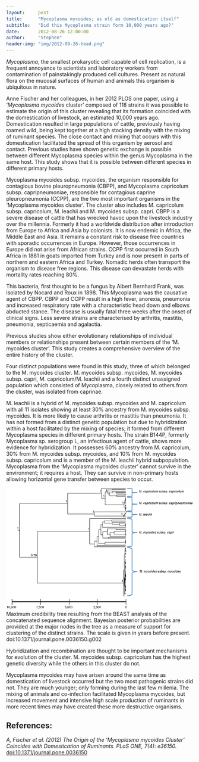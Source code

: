 ```yaml
---
layout:     post
title:      "Mycoplasma mycoides; as old as domestication itself"
subtitle:   "Did this Mycoplasma strain form 10,000 years ago?"
date:       2012-08-26 12:00:00
author:     "Stephen"
header-img: "img/2012-08-26-head.png"
---
```


<style media="screen" type="text/css">
.intro-header .site-heading, .intro-header .post-heading, .intro-header .page-heading {
    color: #333 !important;
}
.navbar-custom .navbar-brand {
    color: #333 !important;
}
.navbar-custom .nav li a {
    color: #333 !important;
}
</style>

_Mycoplasma_, the smallest prokaryotic cell capable of cell replication, is a 
frequent annoyance to scientists and laboratory workers from contamination of 
painstakingly produced cell cultures. Present as natural flora on the mucosal 
surfaces of human and animals this organism is ubiquitous in nature.

Anne Fischer and her colleagues, in her 2012 PLOS one paper, using a ‘_Mycoplasma mycoides_ 
cluster’ composed of 118 strains it was possible to estimate the origin of this cluster revealing 
that its formation coincided with the domestication of livestock, an estimated 10,000 years ago. 
Domestication resulted in large populations of cattle, previously having roamed wild, being kept 
together at a high stocking density with the mixing of ruminant species. The close contact and 
mixing that occurs with this domestication facilitated the spread of this organism by aerosol and 
contact. Previous studies have shown genetic exchange is possible between different Mycoplasma 
species within the genus Mycoplasma in the same host. This study shows that it is possible between 
different species in different primary hosts.

Mycoplasma mycoides subsp. mycoides, the organism responsible for contagious bovine pleuropneumonia 
(CBPP), and Mycoplasma capricolum subsp. capripneumoniae, responsible for contagious caprine pleuropneumonia 
(CCPP), are the two most important organisms in the ‘Mycoplasma mycoides cluster’. The cluster also includes 
M. capricolum subsp. capricolum, M. leachii and M. mycoides subsp. capri. CBPP is a severe disease of cattle 
that has wrecked havoc upon the livestock industry over the millennia. Formerly it had a worldwide 
distribution after introduction from Europe to Africa and Asia by colonists. It is now endemic in Africa, 
the Middle East and Asia. It remains a constant risk to disease free countries with sporadic occurrences 
in Europe. However, those occurrences in Europe did not arise from African strains.  CCPP first occurred in 
South Africa in 1881 in goats imported from Turkey and is now present in parts of northern and eastern Africa 
and Turkey. Nomadic herds often transport the organism to disease free regions. This disease can devastate herds 
with mortality rates reaching 80%.

This bacteria, first thought to be a fungus by Albert Bernhard Frank, was isolated by Nocard and Roux in 1898. 
This Mycoplasma was the causative agent of CBPP. CBPP and CCPP result in a high fever, anorexia, pneumonia and 
increased respiratory rate with a characteristic head down and elbows abducted stance. The disease is usually 
fatal three weeks after the onset of clinical signs. Less severe strains are characterised by arthritis, mastitis, 
pneumonia, septicaemia and agalactia.

Previous studies show either evolutionary relationships of individual members or relationships present between 
certain members of the ‘M. mycoides cluster’. This study creates a comprehensive overview of the entire history 
of the cluster.

Four distinct populations were found in this study; three of which belonged to the M. mycoides cluster. M. mycoides 
subsp. mycoides, M. mycoides subsp. capri, M. capricolum/M. leachii and a fourth distinct unassigned population which 
consisted of Mycoplasma, closely related to others from the cluster, was isolated from caprinae.

M. leachii is a hybrid of M. mycoides subsp. mycoides and M. capricolum with all 11 isolates showing at least 30% 
ancestry from M. mycoides subsp. mycoides. It is more likely to cause arthritis or mastitis than pneumonia. It 
has not formed from a distinct genetic population but due to hybridization within a host facilitated by the mixing 
of species; it formed from different Mycoplasma species in different primary hosts. The strain B144P, formerly 
Mycoplasma sp. serogroup L, an infectious agent of cattle, shows more evidence for hybridization. It possesses 60% 
ancestry from M. capricolum, 30% from M. mycoides subsp. mycoides, and 10% from M. mycoides subsp. capricolum and 
is a member of the M. leachii hybrid subpopulation. Mycoplasma from the ‘Mycoplasma mycoides cluster’ cannot survive 
in the environment; it requires a host. They can survive in non-primary hosts allowing horizontal gene transfer 
between species to occur.

<center><img class="img-responsive" src="/img/2012-08-26-body.png" alt=""></center>
<span class="caption text-muted">Maximum credibility tree resulting from the BEAST analysis of the concatenated sequence alignment.
Bayesian posterior probabilities are provided at the major nodes in the tree as a measure of support for clustering of the distinct strains. The scale is given in years before present. doi:10.1371/journal.pone.0036150.g002</span>

Hybridization and recombination are thought to be important mechanisms for evolution of the cluster. M. mycoides subsp. 
capricolum has the highest genetic diversity while the others in this cluster do not.

Mycoplasma mycoides may have arisen around the same time as domestication of livestock occurred but the two most pathogenic 
strains did not. They are much younger; only forming during the last few millenia. The mixing of animals and co-infection 
facilitated Mycoplasma mycoides, but increased movement and intensive high scale production of ruminants in more recent 
times may have created these more destructive organisms.


## References:

_A, Fischer et al. (2012) The Origin of the ‘Mycoplasma mycoides Cluster’ Coincides with Domestication of Ruminants. PLoS ONE, 7(4): e36150._ <a href="http://www.plosone.org/article/info%3Adoi%2F10.1371%2Fjournal.pone.0036150">doi:10.1371/journal.pone.0036150</a>


